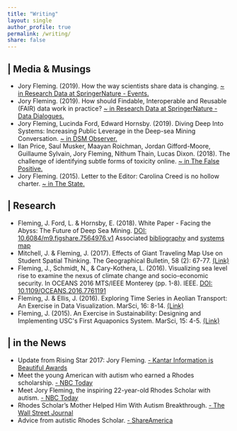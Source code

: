 ```yaml
---
title: "Writing"
layout: single
author_profile: true
permalink: /writing/
share: false
---
```

<script type='text/javascript' src='https://d1bxh8uas1mnw7.cloudfront.net/assets/embed.js'></script>
<script async src="https://badge.dimensions.ai/badge.js" charset="utf-8"></script>
## <i class="fa fa-newspaper-o"></i> | Media & Musings
<ul>
<li>Jory Fleming. (2019). How the way scientists share data is changing. <a href="https://researchdata.springernature.com/users/207005-jory-fleming/posts/43797-how-the-way-scientists-share-data-is-changing">~ in Research Data at SpringerNature - Events.</a></li>

<li>Jory Fleming. (2019). How should Findable, Interoperable and Reusable (FAIR) data work in practice? <a href="https://researchdata.springernature.com/users/207005-jory-fleming/posts/43799-how-should-findable-accessible-interoperable-and-reusable-fair-data-work-in-practice">~ in Research Data at SpringerNature - Data Dialogues.</a></li>

<li>Jory Fleming, Lucinda Ford, Edward Hornsby. (2019). Diving Deep Into Systems: Increasing Public Leverage in the Deep-sea Mining Conversation. <a href="http://dsmobserver.com/2019/01/diving-deep-into-systems-increasing-public-leverage-in-the-deep-sea-mining-conversation/">~ in DSM Observer.</a></li>

<li>Ilan Price, Saul Musker, Maayan Roichman, Jordan Gifford-Moore, Guillaume Sylvain, Jory Fleming, Nithum Thain, Lucas Dixon. (2018). The challenge of identifying subtle forms of toxicity online. <a href="https://medium.com/the-false-positive/the-challenge-of-identifying-subtle-forms-of-toxicity-online-465505b6c4c9?fbclid=IwAR1Qp-yawlShZGYFnDzgfU8q3jLE_pDrEMAMCt9-_8B0181N7AlO8TMhsDc">~ in The False Positive.</a></li>

<li>Jory Fleming. (2015). Letter to the Editor: Carolina Creed is no hollow charter. <a href="https://www.thestate.com/opinion/letters-to-the-editor/article19401645.html">~ in The State.</a></li>
</ul>

## <i class="fa fa-flask"></i> | Research
<ul>
<li> Fleming, J. Ford, L. & Hornsby, E. (2018). White Paper - Facing the Abyss: The Future of Deep Sea Mining. <a href="https://doi.org/10.6084/m9.figshare.7564976.v1">DOI: 10.6084/m9.figshare.7564976.v1</a> <span class='altmetric-embed' data-badge-type='donut' data-badge-popover="right" data-doi="10.6084/m9.figshare.7564976"></span> Associated <a href="https://doi.org/10.6084/m9.figshare.7564988.v1">bibliography</a> and <a href="https://doi.org/10.6084/m9.figshare.7564982.v1">systems map</a></li>

<li>Mitchell, J. & Fleming, J. (2017). Effects of Giant Traveling Map Use on Student Spatial Thinking. The Geographical Bulletin, 58 (2): 67-77. <a href="https://gammathetaupsilon.org/the-geographical-bulletin/2010s/volume58-2/article1.pdf">(Link)</a></li>

<li>Fleming, J., Schmidt, N., & Cary-Kothera, L. (2016). Visualizing sea level rise to examine the nexus of climate change and socio-economic security. In OCEANS 2016 MTS/IEEE Monterey (pp. 1-8). IEEE. <a href="https://doi.org/10.1109/OCEANS.2016.7761191">DOI: 10.1109/OCEANS.2016.7761191</a> <span class='altmetric-embed' data-badge-type='donut' data-badge-popover="right" data-doi="10.1109/OCEANS.2016.7761191"></span></li>

<li>Fleming, J. & Ellis, J. (2016). Exploring Time Series in Aeolian Transport: An Exercise in Data Visualization. MarSci, 16: 8-14. <a href="https://sites.google.com/site/marscijournal/journal-releases">(Link)</a></li>

<li>Fleming, J. (2015). An Exercise in Sustainability: Designing and Implementing USC's First Aquaponics System. MarSci, 15: 4-5. <a href="https://sites.google.com/site/marscijournal/journal-releases">(Link)</a></li>
</ul>

## <i class="fa fa-bullhorn"></i> | in the News
<ul>
<li> Update from Rising Star 2017: Jory Fleming. <a href="https://www.informationisbeautifulawards.com/news/320-checking-in-with-a-former-winner-jory-fleming">- Kantar Information is Beautiful Awards</a></li>

<li> Meet the young American with autism who earned a Rhodes scholarship. <a href="https://www.today.com/video/meet-the-young-american-with-autism-who-earned-a-rhodes-scholarship-1188827203630">- NBC Today</a></li>

<li>Meet Jory Fleming, the inspiring 22-year-old Rhodes Scholar with autism. <a href="https://www.today.com/news/meet-jory-fleming-inspiring-22-year-old-rhodes-scholar-autism-t106800">- NBC Today</a></li>

<li>Rhodes Scholar’s Mother Helped Him With Autism Breakthrough. <a href="https://www.wsj.com/articles/rhodes-scholars-mother-helped-him-with-autism-breakthrough-1483404375">- The Wall Street Journal</a></li>

<li>Advice from autistic Rhodes Scholar. <a href="https://share.america.gov/autistic-rhodes-scholar-says-stick-your-foot-out/">- ShareAmerica</a></li>
</ul>
